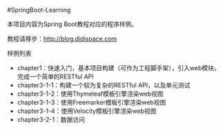 #SpringBoot-Learning

本项目内容为Spring Boot教程对应的程序样例。

教程请移步：http://blog.didispace.com

样例列表

- chapter1：快速入门，基本项目构建（可作为工程脚手架），引入web模块，完成一个简单的RESTful API
- chapter3-1-1：构建一个较为复杂的RESTful API，以及单元测试
- chapter3-1-2：使用Thymeleaf模板引擎渲染web视图
- chapter3-1-3：使用Freemarker模板引擎渲染web视图
- chapter3-1-4：使用Velocity模板引擎渲染web视图
- chapter3-2-1：数据访问


